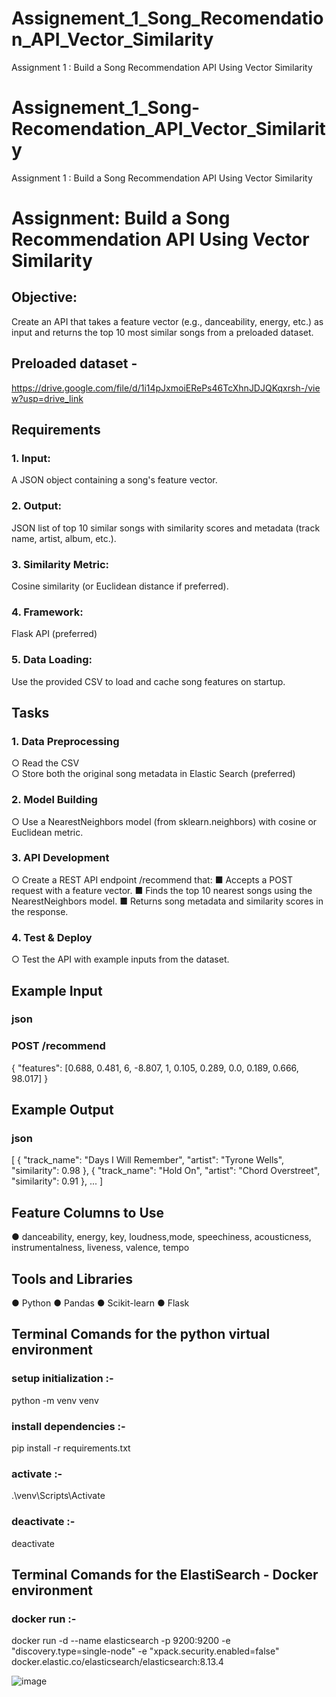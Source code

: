 # Assignement_1_Song_Recomendation_API_Vector_Similarity
Assignment 1 : Build a Song Recommendation API Using Vector Similarity

# Assignement_1_Song-Recomendation_API_Vector_Similarity
Assignment 1 : Build a Song Recommendation API Using Vector Similarity 


# Assignment: Build a Song Recommendation API Using Vector Similarity 

## Objective: 
Create an API that takes a feature vector (e.g., danceability, energy, etc.) as input and returns the top 10 most similar songs from a preloaded dataset. 

## Preloaded dataset - 
https://drive.google.com/file/d/1i14pJxmoiERePs46TcXhnJDJQKqxrsh-/view?usp=drive_link 

## Requirements 
### 1. Input:
 A JSON object containing a song's feature vector. 
### 2. Output: 
JSON list of top 10 similar songs with similarity scores and metadata (track 
name, artist, album, etc.). 
### 3. Similarity Metric: 
Cosine similarity (or Euclidean distance if preferred). 
### 4. Framework: 
Flask API (preferred)  
### 5. Data Loading: 
Use the provided CSV to load and cache song features on startup. 

## Tasks 
### 1. Data Preprocessing 
○ Read the CSV  
○ Store both the original song metadata in Elastic Search (preferred) 
### 2. Model Building 
○ Use a NearestNeighbors model (from sklearn.neighbors) with cosine or Euclidean metric. 
### 3. API Development 
○ Create a REST API endpoint /recommend that: 
■ Accepts a POST request with a feature vector. 
■ Finds the top 10 nearest songs using the NearestNeighbors model. 
■ Returns song metadata and similarity scores in the response. 
### 4. Test & Deploy 
○ Test the API with example inputs from the dataset. 
 

## Example Input 
### json 
### POST /recommend 
{ 
  "features": [0.688, 0.481, 6, -8.807, 1, 0.105, 0.289, 0.0, 0.189, 
0.666, 98.017] 
} 
 
## Example Output 
### json 
[ 
  { 
    "track_name": "Days I Will Remember", 
    "artist": "Tyrone Wells", 
    "similarity": 0.98 
  }, 
  { 
    "track_name": "Hold On", 
    "artist": "Chord Overstreet", 
    "similarity": 0.91 
  }, 
  ... 
] 
 
## Feature Columns to Use 
● danceability, energy, key, loudness,mode, speechiness, acousticness, instrumentalness, liveness, valence, tempo 

## Tools and Libraries 
● Python 
● Pandas 
● Scikit-learn 
● Flask 

## Terminal Comands for the python virtual environment
### setup initialization :-
python -m venv venv
### install dependencies :-
pip install -r requirements.txt
### activate :- 
.\venv\Scripts\Activate
### deactivate :- 
deactivate

## Terminal Comands for the ElastiSearch - Docker environment
### docker run :-
docker run -d --name elasticsearch -p 9200:9200 -e "discovery.type=single-node" -e "xpack.security.enabled=false" docker.elastic.co/elasticsearch/elasticsearch:8.13.4

![image](https://github.com/user-attachments/assets/a9cd2f16-b767-4e14-ac3f-c1f17d733ce5)
